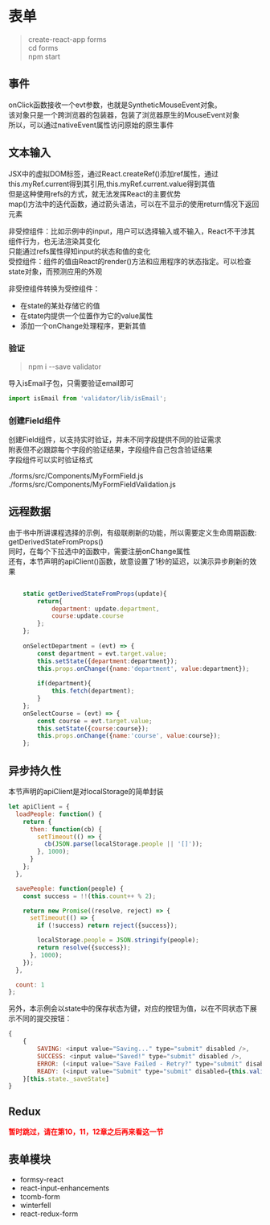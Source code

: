 # 表单

> create-react-app forms  
> cd forms  
> npm start  

## 事件

onClick函数接收一个evt参数，也就是SyntheticMouseEvent对象。  
该对象只是一个跨浏览器的包装器，包装了浏览器原生的MouseEvent对象  
所以，可以通过nativeEvent属性访问原始的原生事件  

## 文本输入

JSX中的虚拟DOM标签，通过React.createRef()添加ref属性，通过this.myRef.current得到其引用,this.myRef.current.value得到其值  
但是这种使用refs的方式，就无法发挥React的主要优势  
map()方法中的迭代函数，通过箭头语法，可以在不显示的使用return情况下返回元素  

非受控组件：比如示例中的input，用户可以选择输入或不输入，React不干涉其组件行为，也无法渲染其变化  
只能通过refs属性得知input的状态和值的变化  
受控组件：组件的值由React的render()方法和应用程序的状态指定。可以检查state对象，而预测应用的外观  

非受控组件转换为受控组件：  

- 在state的某处存储它的值  
- 在state内提供一个位置作为它的value属性  
- 添加一个onChange处理程序，更新其值  

### 验证

> npm i --save validator  

导入isEmail子包，只需要验证email即可  

```javascript
import isEmail from 'validator/lib/isEmail';
```

### 创建Field组件

创建Field组件，以支持实时验证，并未不同字段提供不同的验证需求  
附表但不必跟踪每个字段的验证结果，字段组件自己包含验证结果  
字段组件可以实时验证格式  

./forms/src/Components/MyFormField.js  
./forms/src/Components/MyFormFieldValidation.js  

## 远程数据

由于书中所讲课程选择的示例，有级联刷新的功能，所以需要定义生命周期函数: getDerivedStateFromProps()  
同时，在每个下拉选中的函数中，需要注册onChange属性  
还有，本节声明的apiClient()函数，故意设置了1秒的延迟，以演示异步刷新的效果  

```javascript

    static getDerivedStateFromProps(update){
        return{
            department: update.department,
            course:update.course
        };
    };
    
    onSelectDepartment = (evt) => {
        const department = evt.target.value;
        this.setState({department:department});
        this.props.onChange({name:'department', value:department});
        
        if(department){
            this.fetch(department);
        }
    };
    onSelectCourse = (evt) => {
        const course = evt.target.value;
        this.setState({course:course});
        this.props.onChange({name:'course', value:course});
    };
```

## 异步持久性

本节声明的apiClient是对localStorage的简单封装  

```javascript
let apiClient = {
  loadPeople: function() {
    return {
      then: function(cb) {
        setTimeout(() => {
          cb(JSON.parse(localStorage.people || '[]'));
        }, 1000);
      }
    };
  },

  savePeople: function(people) {
    const success = !!(this.count++ % 2);

    return new Promise((resolve, reject) => {
      setTimeout(() => {
        if (!success) return reject({success});

        localStorage.people = JSON.stringify(people);
        return resolve({success});
      }, 1000);
    });
  },

  count: 1
};
```

另外，本示例会以state中的保存状态为键，对应的按钮为值，以在不同状态下展示不同的提交按钮：  

```javascript
{
    {
        SAVING: <input value="Saving..." type="submit" disabled />,
        SUCCESS: <input value="Saved!" type="submit" disabled />,
        ERROR: (<input value="Save Failed - Retry?" type="submit" disabled={this.validate()} />),
        READY: (<input value="Submit" type="submit" disabled={this.validate()} />)
    }[this.state._saveState]
}
```

## Redux

<b style="color:red;">暂时跳过，请在第10，11，12章之后再来看这一节</b>  

## 表单模块

- formsy-react  
- react-input-enhancements  
- tcomb-form  
- winterfell  
- react-redux-form  
